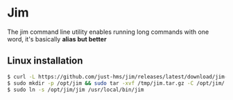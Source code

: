 # Jim

The jim command line utility enables running long commands with one word, it's basically __alias but better__

<!-- ## Windows installation

use `powershell`

```powershell
	
$ curl -O $env:TMP/jim.tar.gz https://github.com/just-hms/jim/releases/latest/download/jim-windows-amd64.tar.gz
$ mkdir -p $env:PROGRAMFILES/jim
$ tar -xvf $env:TMP/jim.tar.gz -C $env:PROGRAMFILES/jim
$ setx
 
``` --> 

## Linux installation

```sh
$ curl -L https://github.com/just-hms/jim/releases/latest/download/jim-linux-amd64.tar.gz > /tmp/jim.tar.gz
$ sudo mkdir -p /opt/jim && sudo tar -xvf /tmp/jim.tar.gz -C /opt/jim/
$ sudo ln -s /opt/jim/jim /usr/local/bin/jim
```

<!-- ## Mac-OS installation

```sh
$ curl -L https://github.com/just-hms/jim/releases/latest/download/jim-darwin-amd64.tar.gz > /tmp/jim.tar.gz
$ sudo mkdir -p /opt/jim && sudo tar -xvf /tmp/jim.tar.gz -C /opt/jim/
$ sudo ln -s /opt/jim/jim /usr/local/bin/jim
``` --> 
